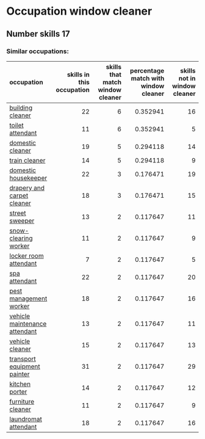 # Occupation window cleaner
## Number skills 17
### Similar occupations:
| occupation                                                        |   skills in this occupation |   skills that match window cleaner |   percentage match with window cleaner |   skills not in window cleaner |
|:------------------------------------------------------------------|----------------------------:|-----------------------------------:|---------------------------------------:|-------------------------------:|
| [building cleaner](building_cleaner.md)                           |                          22 |                                  6 |                               0.352941 |                             16 |
| [toilet attendant](toilet_attendant.md)                           |                          11 |                                  6 |                               0.352941 |                              5 |
| [domestic cleaner](domestic_cleaner.md)                           |                          19 |                                  5 |                               0.294118 |                             14 |
| [train cleaner](train_cleaner.md)                                 |                          14 |                                  5 |                               0.294118 |                              9 |
| [domestic housekeeper](domestic_housekeeper.md)                   |                          22 |                                  3 |                               0.176471 |                             19 |
| [drapery and carpet cleaner](drapery_and_carpet_cleaner.md)       |                          18 |                                  3 |                               0.176471 |                             15 |
| [street sweeper](street_sweeper.md)                               |                          13 |                                  2 |                               0.117647 |                             11 |
| [snow-clearing worker](snow-clearing_worker.md)                   |                          11 |                                  2 |                               0.117647 |                              9 |
| [locker room attendant](locker_room_attendant.md)                 |                           7 |                                  2 |                               0.117647 |                              5 |
| [spa attendant](spa_attendant.md)                                 |                          22 |                                  2 |                               0.117647 |                             20 |
| [pest management worker](pest_management_worker.md)               |                          18 |                                  2 |                               0.117647 |                             16 |
| [vehicle maintenance attendant](vehicle_maintenance_attendant.md) |                          13 |                                  2 |                               0.117647 |                             11 |
| [vehicle cleaner](vehicle_cleaner.md)                             |                          15 |                                  2 |                               0.117647 |                             13 |
| [transport equipment painter](transport_equipment_painter.md)     |                          31 |                                  2 |                               0.117647 |                             29 |
| [kitchen porter](kitchen_porter.md)                               |                          14 |                                  2 |                               0.117647 |                             12 |
| [furniture cleaner](furniture_cleaner.md)                         |                          11 |                                  2 |                               0.117647 |                              9 |
| [laundromat attendant](laundromat_attendant.md)                   |                          18 |                                  2 |                               0.117647 |                             16 |
